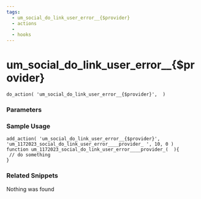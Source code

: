 ```yaml
---
tags: 
  - um_social_do_link_user_error__{$provider}
  - actions
  - 
  - hooks
---
```

# um\_social\_do\_link\_user\_error\_\_{$provider}

``` php:no-line-numbers
do_action( 'um_social_do_link_user_error__{$provider}',  )
```
<div class='hook-sep'></div>

### Parameters

<div class='hook-sep'></div>



### Sample Usage

``` php:no-line-numbers
add_action( 'um_social_do_link_user_error__{$provider}', 'um_1172023_social_do_link_user_error____provider_ ', 10, 0 )
function um_1172023_social_do_link_user_error____provider_(  ){
 // do something
}
```
<div class='hook-sep'></div>



### Related Snippets

Nothing was found

